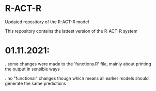 # R-ACT-R
Updated repository of the R-ACT-R model

This repository contains the lattest version of the R-ACT-R system


# 01.11.2021:

. some changes were made to the 'functions.R' file, mainly about printing the output in sensible ways

. no "functional" changes though which means all earlier models should generate the same predictions
